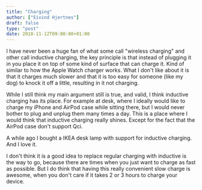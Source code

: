 ```yaml
---
title: "Charging"
author: ["Eivind Hjertnes"]
draft: false
type: "post"
date: 2018-11-12T09:00:00+01:00
---
```


I have never been a huge fan of what some call "wireless charging" and
other call inductive charging, the key principle is that instead of
plugging it in you place it on top of some kind of surface that can
charge it. Kind of similar to how the Apple Watch charger works. What I
don't like about it is that it charges much slower and that it is too
easy for someone (like my dog) to knock it off a little, resulting in it
not charging.

While I still think my main argument still is true, and valid, I think
inductive charging has its place. For example at desk, where I ideally
would like to charge my iPhone and AirPod case while sitting there, but
I would never bother to plug and unplug them many times a day. This is a
place where I would think that inductive charging really shines. Except
for the fact that the AirPod case don't support Qci.

A while ago I bought a IKEA desk lamp with support for inductive
charging. And I love it.

I don't think it is a good idea to replace regular charging with
inductive is the way to go, because there are times when you just want
to charge as fast as possible. But I do think that having this really
convenient slow charge is awesome, when you don't care if it takes 2 or
3 hours to charge your device.
